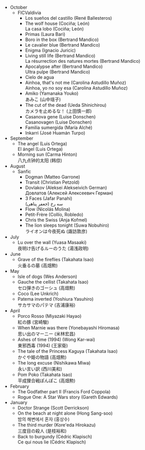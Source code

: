 
- October
    - FICValdivia
        - Los sueños del castillo (René Ballesteros)
        - The wolf house (Cociña; León)  
          La casa lobo (Cociña; León)
        - Primas (Laura Bari)
        - Boro in the box (Bertrand Mandico)
        - Le cavalier blue (Bertrand Mandico)
        - Enigma (Ignacio Juricic)
        - Living still life (Bertrand Mandico)  
          La résurrection des natures mortes (Bertrand Mandico)
        - Apocalypse after (Bertrand Mandico)  
          Ultra pulpe (Bertrand Mandico)
        - Cielo de agua
        - Ainhoa, that's not me (Carolina Astudillo Muñoz)  
          Ainhoa, yo no soy esa (Carolina Astudillo Muñoz)
        - Amiko (Yamanaka Youko)  
          あみこ (山中瑶子)
        - The cut of the dead (Ueda Shinichirou)  
          カメラを止めるな！ (上田慎一郎)
        - Casanova gene (Luise Donschen)  
          Casanovagen (Luise Donschen)
        - Familia sumergida (María Alché)
        - Inkarri (José Huamán Turpo)
- September
    - The angel (Luis Ortega)  
      El ángel (Luis Ortega)
    - Morning sun (Carma Hinton)  
      八九点钟的太阳 (韩倞)
- August
    - Sanfic
        - Dogman (Matteo Garrone)
        - Transit (Christian Petzold)
        - Dovlakov (Aleksei Alekseivich German)  
          Довлатов (Алексей Алексеевич Герман)
        - 3 Faces (Jafar Panahi)  
          <span dir="rtl">سه رخ (جعفر پناهی‎)</span>
        - Flow (Nicolás Molina)
        - Petit-Frère (Collío, Robledo)
        - Chris the Swiss (Anja Kofmel)
        - The lion sleeps tonight (Suwa Nobuhiro)  
          ライオンは今夜死ぬ (諏訪敦彦)
- July
    - Lu over the wall (Yuasa Masaaki)  
      夜明け告げるルーのうた (湯浅政明)
- June
    - Grave of the fireflies (Takahata Isao)  
      火垂るの墓 (高畑勲)
- May
    - Isle of dogs (Wes Anderson)
    - Gauche the cellist (Takahata Isao)  
      セロ弾きのゴーシュ (高畑勲)
    - Coco (Lee Unkrich)
    - Patema inverted (Yoshiura Yasuhiro)  
      サカサマのパテマ (吉浦康裕)
- April
    - Porco Rosso (Miyazaki Hayao)  
      紅の豚 (宮崎駿)
    - When Marnie was there (Yonebayashi Hiromasa)  
      思い出のマーニー (米林宏昌)
    - Ashes of time (1994) (Wong Kar-wai)  
      東邪西毒 (1994) (王家衛)
    - The tale of the Princess Kaguya (Takahata Isao)  
      かぐや姫の物語 (高畑勲)
    - The long excuse (Nishikawa Miwa)  
      永い言い訳 (西川美和)
    - Pom Poko (Takahata Isao)  
      平成狸合戦ぽんぽこ (高畑勲)
- February
    - The Godfather part II (Francis Ford Coppola)
    - Rogue One: A Star Wars story (Gareth Edwards)
- January
    - Doctor Strange (Scott Derrickson)
    - On the beach at night alone (Hong Sang-soo)  
      밤의 해변에서 혼자 (홍상수)
    - The third murder (Kore'eda Hirokazu)  
      三度目の殺人 (是枝裕和)
    - Back to burgundy (Cédric Klapisch)  
      Ce qui nous lie (Cédric Klapisch)
